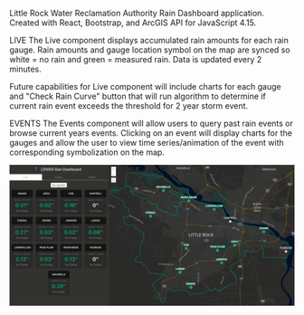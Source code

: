 Little Rock Water Reclamation Authority Rain Dashboard application.  Created with React, Bootstrap, and ArcGIS API for JavaScript 4.15.

LIVE
The Live component displays accumulated rain amounts for each rain gauge.  Rain amounts and gauge location symbol on the map are synced so white = no rain and green = measured rain. Data is updated every 2 minutes.

Future capabilities for Live component will include charts for each gauge and "Check Rain Curve" button that will run algorithm to determine if current rain event exceeds the threshold for 2 year storm event.

EVENTS
The Events component will allow users to query past rain events or browse current years events. Clicking on an event will display charts for the gauges and allow the user to view time series/animation of the event with corresponding symbolization on the map.

![](./src/assets/example-img.png)